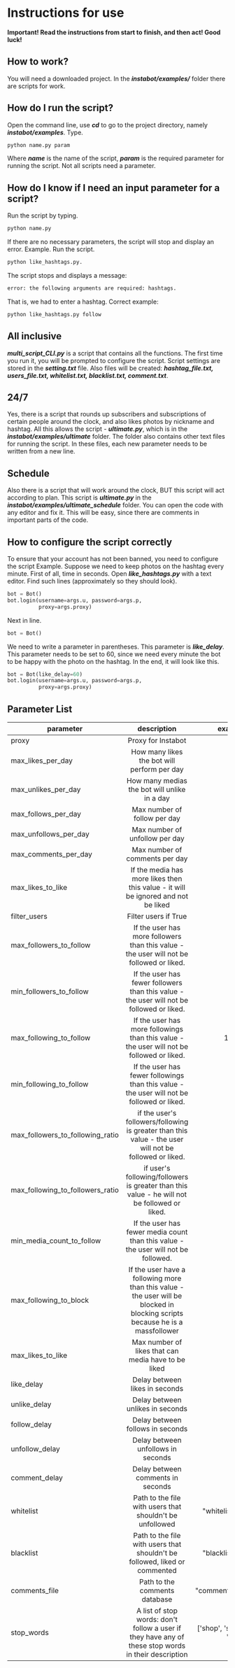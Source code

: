 # Instructions for use

**Important! Read the instructions from start to finish, and then act! Good luck!**

## How to work?

You will need a downloaded project. In the ***instabot/examples/*** folder there are scripts for work.

## How do I run the script?

Open the command line, use ***cd*** to go to the project directory, namely ***instabot/examples***. Type.

``` python
python name.py param
```

Where ***name*** is the name of the script, ***param*** is the required parameter for running the script. Not all scripts need a parameter.

## How do I know if I need an input parameter for a script?

Run the script by typing.

``` python
python name.py
```

If there are no necessary parameters, the script will stop and display an error.
Example.
Run the script.

``` python
python like_hashtags.py. 
```

The script stops and displays a message:

``` python
error: the following arguments are required: hashtags.
```

That is, we had to enter a hashtag. Correct example:

``` python
python like_hashtags.py follow
```

## All inclusive

***multi_script_CLI.py*** is a script that contains all the functions. The first time you run it, you will be prompted to configure the script. Script settings are stored in the ***setting.txt*** file. Also files will be created: ***hashtag_file.txt, users_file.txt, whitelist.txt, blacklist.txt, comment.txt***.

## 24/7

Yes, there is a script that rounds up subscribers and subscriptions of certain people around the clock, and also likes photos by nickname and hashtag. All this allows the script - ***ultimate.py***, which is in the ***instabot/examples/ultimate*** folder. The folder also contains other text files for running the script. In these files, each new parameter needs to be written from a new line.

## Schedule

Also there is a script that will work around the clock, BUT this script will act according to plan. This script is ***ultimate.py*** in the ***instabot/examples/ultimate_schedule*** folder. You can open the code with any editor and fix it. This will be easy, since there are comments in important parts of the code.

## How to configure the script correctly

To ensure that your account has not been banned, you need to configure the script Example. Suppose we need to keep photos on the hashtag every minute. First of all, time in seconds. Open ***like_hashtags.py*** with a text editor. Find such lines (approximately so they should look).

``` python
bot = Bot()
bot.login(username=args.u, password=args.p,
          proxy=args.proxy)
```

Next in line.

``` python
bot = Bot()
```

We need to write a parameter in parentheses. This parameter is ***like_delay***. This parameter needs to be set to 60, since we need every minute the bot to be happy with the photo on the hashtag. In the end, it will look like this.

``` python
bot = Bot(like_delay=60)
bot.login(username=args.u, password=args.p,
          proxy=args.proxy)
```

## Parameter List

| parameter| description | example |
| ------------- |:-------------:| ------:|
| proxy | Proxy for Instabot | None|
| max_likes_per_day| How many likes the bot will perform per day| 1000|
| max_unlikes_per_day | How many medias the bot will unlike in a day| 1000|
| max_follows_per_day| Max number of follow per day| 350|
| max_unfollows_per_day| Max number of unfollow per day| 350|
| max_comments_per_day| Max number of comments per day| 100|
| max_likes_to_like| If the media has more likes then this value - it will be ignored and not be liked | 200|
| filter_users | Filter users if True | True|
| max_followers_to_follow| If the user has more followers than this value - the user will not be followed or liked. | 2000|
| min_followers_to_follow| If the user has fewer followers than this value - the user will not be followed or liked.| 10|
| max_following_to_follow| If the user has more followings than this value - the user will not be followed or liked.| 10000|
| min_following_to_follow| If the user has fewer followings than this value - the user will not be followed or liked.| 10|
| max_followers_to_following_ratio| if the user's followers/following is greater than this value - the user will not be followed or liked.| 10|
| max_following_to_followers_ratio| if user's following/followers is greater than this value - he will not be followed or liked.| 2|
| min_media_count_to_follow| If the user has fewer media count than this value - the user will not be followed. | 3|
|max_following_to_block|If the user have a following more than this value - the user will be blocked in blocking scripts because he is a massfollower| 2000|
| max_likes_to_like | Max number of likes that can media have to be liked | 100 |
| like_delay | Delay between likes in seconds| 10|
| unlike_delay | Delay between unlikes in seconds | 10|
| follow_delay | Delay between follows in seconds| 30|
| unfollow_delay | Delay between unfollows in seconds| 30|
| comment_delay | Delay between comments in seconds|  60|
| whitelist | Path to the file with users that shouldn't be unfollowed| "whitelist.txt"|
| blacklist | Path to the file with users that shouldn't be followed, liked or commented | "blacklist.txt"|
| comments_file | Path to the comments database | "comments.txt" |
| stop_words| A list of stop words: don't follow a user if they have any of these stop words in their description| ['shop', 'store', 'free']|























